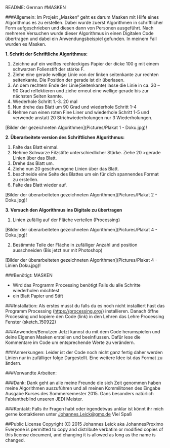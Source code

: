 README: German
#MASKEN

###Allgemein:
Im Projekt „Masken“ geht es darum Masken mit Hilfe eines Algorithmus es zu erstellen. Dabei wurde zuerst Algorithmen in schriftlicher Form aufgeschrieben und diesen dann von Personen ausgeführt. Nach mehreren Versuchen wurde dieser Algorithmus in einen Digitalen Code übertragen und dabei ein Anwendungsbeispiel gefunden. In meinem Fall wurden es Masken.

**1.	Schritt der Schriftliche Algorithmus:**
	
1.	Zeichne auf ein weißes rechteckiges Papier der dicke 100 g mit einem schwarzen Folienstift der stärke F.  
2.	Ziehe eine gerade wellige Linie von der linken seitenkante zur rechten seitenkante. Die Position der gerade ist dir überlasen.  
3.	An dem rechtem Ende der Linie(Seitenkante) lasse die Linie in ca. 30 – 90 Grad reflektieren und ziehe erneut eine wellige gerade bis zur nächsten Seiten kannte.
4.	Wiederhole Schritt 1.-3. 20 mal  
5.	Nun drehe das Blatt um 90 Grad und wiederhole Schritt 1-4  
6.	Nehme nun einen roten Fine Liner und wiederhole Schritt 1-5 und verwende anstatt 20 Strichwiederholungen nur 3 Wiederholungen.  

[Bilder der gezeichneten Algorithmen](Pictures/Plakat 1 - Doku.jpg)!

**2. Überarbeitete version des Schriftlichen Algorithmus:**

1.	Falte das Blatt einmal.  
2.	Nehme Schwarze Filzstifte unterschiedlicher Stärke. Ziehe 20 >gerade Linien über das Blatt.  
3.	Drehe das Blatt um.
4.	Ziehe nun 20 geschwungene Linien über das Blatt.
5.	 beschneide eine Seite des Blattes um ein für dich spannendes Format zu erstellen.
6.	Falte das Blatt wieder auf.

[Bilder der überarbeiteten gezeichneten Algorithmen](Pictures/Plakat 2 - Doku.jpg)!

**3. Versuch den Algorithmus ins Digitale zu übertragen**

1.	Linien zufällig auf der Fläche verteilen (Processing)

[Bilder der überarbeiteten gezeichneten Algorithmen](Pictures/Plakat 4 - Doku.jpg)!

2.	Bestimmte Teile der Fläche in zufälliger Anzahl und position ausschneiden (Bis jetzt nur mit Photoshop)

[Bilder der überarbeiteten gezeichneten Algorithmen](Pictures/Plakat 4 - Linien Doku.jpg)!

###Benötigt:
MASKEN
-	Wird das Programm Processing benötigt
Falls du alle Schritte wiederholen möchtest
-	ein Blatt Papier und Stift

###Installation:
Als erstes musst du falls du es noch nicht installiert hast das Programm Processing (https://processing.org/) installieren.
Danach öffne Processing und kopiere den Code (link) in den Lehren das Lehre Processing Fenster (sketch_150922)

###Anwenden/Benutzen
Jetzt kannst du mit dem Code herumspielen und deine Eigenen Masken erstellen und beeinflussen.
Dafür lese die Kommentare im Code um entsprechende Werte zu verändern.

###Anmerkungen:
Leider ist der Code noch nicht ganz fertig daher werden Linien nur in zufälliger folge Dargestellt.
Eine weitere Idee ist das Format zu ändern.

###Verwandte Arbeiten:


###Dank:
Dank geht an alle meine Freunde die sich Zeit genommen haben meine Algorithmen auszuführen und all meinen Kommilitonen des Eingabe Ausgabe Kurses des Sommersemester 2015. Gans besonders natürlich Fabiantheblind unseren JEDI Meister.

###Kontakt:
Falls ihr Fragen habt oder irgendetwas unklar ist könnt ihr mich gerne kontaktieren unter Johannes.Leick@gmx.de
Viel Spaß

##Public License
Copyright (C) 2015 Johannes Leick aka JohannesProximo Everyone is permitted to copy and distribute verbatim or modified copies of this license document, and changing it is allowed as long as the name is changed.
